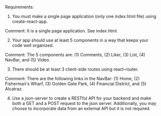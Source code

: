 Requirements:

1. You must make a single page application (only one index.html file) using create-react-app.

Comment: It is a single page application. See index.html.

2. Your app should use at least 5 components in a way that keeps your code well organized.

Comment: The 5 components are: (1) Comments, (2) Liker, (3) List, (4) NavBar, and (5) Video. 

3. There should be at least 3 client-side routes using react-router. 

Comment: There are the following links in the NavBar: (1) Home, (2) Fisherman's Wharf, (3) Golden Gate Park, (4) Financial District, and (5) Alcatraz. 

4. Use a json-server to create a RESTful API for your backend and make both a GET and a POST request to the json server. Additionally, you may choose to incorporate data from an external API but it is not required.